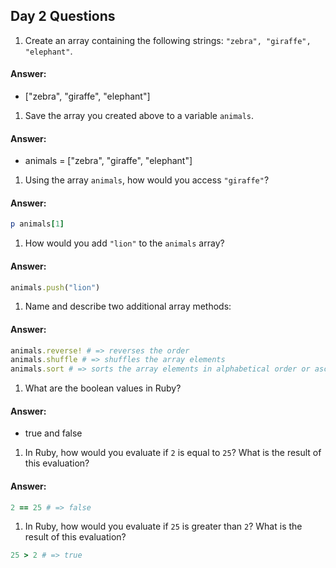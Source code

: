 ## Day 2 Questions

1. Create an array containing the following strings: `"zebra", "giraffe", "elephant"`.
 #### Answer:
  - ["zebra", "giraffe", "elephant"]

1. Save the array you created above to a variable `animals`.
#### Answer:
 - animals = ["zebra", "giraffe", "elephant"]
1. Using the array `animals`, how would you access `"giraffe"`?
#### Answer:
 ``` Ruby
 p animals[1]
 ```
1. How would you add `"lion"` to the `animals` array?
#### Answer:
``` Ruby
animals.push("lion")
```
1. Name and describe two additional array methods:
#### Answer:
 ``` Ruby
 animals.reverse! # => reverses the order
 animals.shuffle # => shuffles the array elements
 animals.sort # => sorts the array elements in alphabetical order or ascending if integer or floats.
 ```

1. What are the boolean values in Ruby?
#### Answer:
 - true and false

1. In Ruby, how would you evaluate if `2` is equal to `25`? What is the result of this evaluation?
#### Answer:
 ```Ruby
 2 == 25 # => false
 ```

1. In Ruby, how would you evaluate if `25` is greater than `2`? What is the result of this evaluation?
```Ruby
25 > 2 # => true
```

